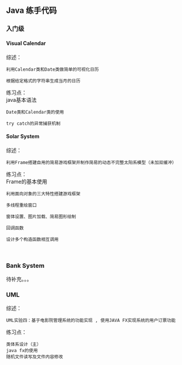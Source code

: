 ## Java 练手代码

### 入门级

#### Visual Calendar

综述：

	利用Calendar类和Date类做简单的可视化日历

	根据给定格式的字符串生成当月的日历	

练习点：
​	
	java基本语法

	Date类和Calendar类的使用

	try catch的异常捕获机制

#### Solar System

综述：

	利用Frame搭建自用的简易游戏框架并制作简易的动态不完整太阳系模型（未加双缓冲）

练习点：
​	
	Frame的基本使用

	利用面向对象的三大特性搭建游戏框架

	多线程重绘窗口

	窗体设置、图片加载、简易图形绘制

	回调函数

	设计多个构造函数相互调用
​	

### Bank System

待补充。。。

### UML

综述：

	UML实验四：基于电影院管理系统的功能实现 , 使用JAVA FX实现系统的用户订票功能
练习点：


	类体系设计（主）
	java fx的使用
	随机文件读写及文件内容修改